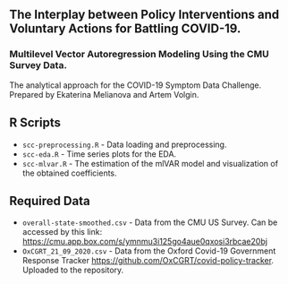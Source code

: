 ## The Interplay between Policy Interventions and Voluntary Actions for Battling COVID-19.
### Multilevel Vector Autoregression Modeling Using the CMU Survey Data.

The analytical approach for the COVID-19 Symptom Data Challenge.\
Prepared by Ekaterina Melianova and Artem Volgin.

## R Scripts
* `scc-preprocessing.R` - Data loading and preprocessing.
* `scc-eda.R` - Time series plots for the EDA.
* `scc-mlvar.R` - The estimation of the mlVAR model and visualization of the obtained coefficients.

## Required Data
* `overall-state-smoothed.csv` - Data from the CMU US Survey. Can be accessed by this link: https://cmu.app.box.com/s/ymnmu3i125go4aue0qxosi3rbcae20bj
* `OxCGRT_21_09_2020.csv` - Data from the Oxford Covid-19 Government Response Tracker https://github.com/OxCGRT/covid-policy-tracker. Uploaded to the repository.
